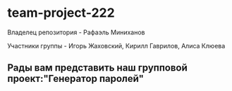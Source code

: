 # team-project-222

Владелец репозитория - Рафаэль Миниханов

Участники группы - Игорь Жаховский, Кирилл Гаврилов, Алиса Клюева

## Рады вам представить наш групповой проект:"Генератор паролей"
